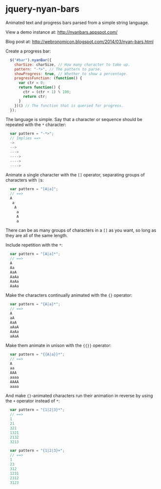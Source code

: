 jquery-nyan-bars
================

Animated text and progress bars parsed from a simple string language.

View a demo instance at: http://nyanbars.appspot.com/

Blog post at: http://webronomicon.blogspot.com/2014/03/nyan-bars.html

Create a progress bar:

```javascript
  $("#bar").nyanBar({
    charSize: charSize, // How many character to take up.
    pattern: "-*>", // The pattern to parse.
    showProgress: true, // Whether to show a percentage.
    progressFunction: (function() {
      var ctr = 0;
      return function() {
        ctr = (ctr + 1) % 100;
        return ctr;
      }
    })() // The function that is queried for progress.
  });
```

The language is simple. Say that a character or sequence should be repeated with the `*` character:

```javascript
  var pattern = "-*>";
  // Implies ==>
  ->
  -->
  --->
  ---->
  ---->
  ---->
```

Animate a single character with the `[]` operator, separating groups of characters with `|`s:

```javascript
  var pattern = "[A|a]";
  // ==>
  A
   a
    A
     a
     A
     a
```

There can be as many groups of characters in a `[]` as you want, so long as they are all of the same length. 

Include repetition with the `*`:

```javascript
  var pattern = "[A|a]*";
  // ==>
  A
  Aa
  AaA
  AaAa
  AaAa
  AaAa
```

Make the characters continually animated with the `{}` operator:

```javascript
  var pattern = "{A|a}*";
  // ==>
  A
  aA
  AaA
  aAaA
  AaAa
  aAaA
```

Make them animate in unison with the `{{}}` operator:

```javascript
  var pattern = "{{A|a}}*";
  // ==>
  A
  aa
  AAA
  aaaa
  AAAA
  aaaa
```

And make `{}`-animated characters run their animation in reverse by using the `+` operator instead of `*`:

```javascript
  var pattern = "{1|2|3}*";
  // ==>
  1
  21
  321
  1321
  2132
  3213
```

```javascript
  var pattern = "{1|2|3}+";
  // ==>
  1
  23
  312
  1231
  2312
  3123
```
